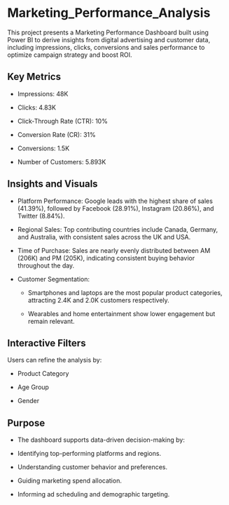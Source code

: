 # Marketing_Performance_Analysis
This project presents a Marketing Performance Dashboard built using Power BI to derive insights from digital advertising and customer data, including impressions, clicks, conversions and sales performance to optimize campaign strategy and boost ROI.

## Key Metrics
- Impressions: 48K

- Clicks: 4.83K

- Click-Through Rate (CTR): 10%

- Conversion Rate (CR): 31%

- Conversions: 1.5K

- Number of Customers: 5.893K

## Insights and Visuals
- Platform Performance: Google leads with the highest share of sales (41.39%), followed by Facebook (28.91%), Instagram (20.86%), and Twitter (8.84%).

- Regional Sales: Top contributing countries include Canada, Germany, and Australia, with consistent sales across the UK and USA.

- Time of Purchase: Sales are nearly evenly distributed between AM (206K) and PM (205K), indicating consistent buying behavior throughout the day.

- Customer Segmentation:

   - Smartphones and laptops are the most popular product categories, attracting 2.4K and 2.0K customers respectively.

   - Wearables and home entertainment show lower engagement but remain relevant.

 ##  Interactive Filters
Users can refine the analysis by:

- Product Category

- Age Group

- Gender

##  Purpose
- The dashboard supports data-driven decision-making by:

- Identifying top-performing platforms and regions.

- Understanding customer behavior and preferences.

- Guiding marketing spend allocation.

- Informing ad scheduling and demographic targeting.
